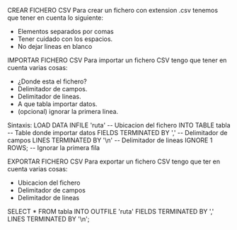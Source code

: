 CREAR FICHERO CSV
Para crear un fichero con extension .csv tenemos que tener en cuenta lo siguiente:
-   Elementos separados por comas
-   Tener cuidado con los espacios.
-   No dejar lineas en blanco


IMPORTAR FICHERO CSV
Para importar un fichero CSV tengo que tener en cuenta varias cosas:
-   ¿Donde esta el fichero?
-   Delimitador de campos.
-   Delimitador de lineas.
-   A que tabla importar datos.
-   (opcional) ignorar la primera linea.

Sintaxis:
LOAD DATA INFILE 'ruta'  -- Ubicacion del fichero
INTO TABLE tabla         -- Table donde importar datos
FIELDS TERMINATED BY ',' -- Delimitador de campos
LINES TERMINATED BY '\n' -- Delimitador de lineas
IGNORE 1 ROWS;           -- Ignorar la primera fila

EXPORTAR FICHERO CSV
Para exportar un fichero CSV tengo que ter en cuenta varias cosas:
-   Ubicacion del fichero
-   Delimitador de campos
-   Delimitador de lineas

SELECT * FROM tabla
INTO OUTFILE 'ruta'
FIELDS TERMINATED BY ','
LINES TERMINATED BY '\n';

